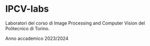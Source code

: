 # IPCV-labs

Laboratori del corso di Image Processing and Computer Vision del Politecnico di Torino.

Anno accademico 2023/2024
